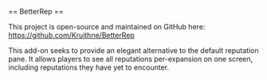 == BetterRep ==

This project is open-source and maintained on GitHub here: https://github.com/Kruithne/BetterRep

This add-on seeks to provide an elegant alternative to the default reputation pane. It allows players to see all reputations per-expansion on one screen, including reputations they have yet to encounter.